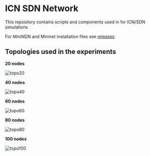 # ICN SDN Network

This repository contains scripts and components used in for ICN/SDN simulations

For MiniNDN and Mininet installation files see [releases](https://github.com/andredxc/ICNSimulations/releases)

## Topologies used in the experiments

**20 nodes**

![topo20](https://github.com/andredxc/ICNSimulations/tree/master/topologies/experiment/img/wifi-topo20.svg)

**40 nodes**

![topo40](https://github.com/andredxc/ICNSimulations/tree/master/topologies/experiment/img/wifi-topo40.svg)

**60 nodes**

![topo60](https://github.com/andredxc/ICNSimulations/tree/master/topologies/experiment/img/wifi-topo60.svg)

**80 nodes**

![topo80](https://github.com/andredxc/ICNSimulations/tree/master/topologies/experiment/img/wifi-topo80.svg)

**100 nodes**

![topo100](https://github.com/andredxc/ICNSimulations/tree/master/topologies/experiment/img/wifi-topo100.svg)
